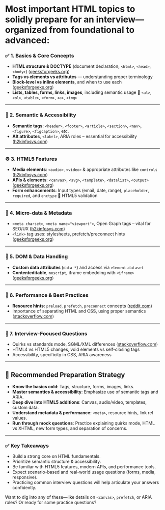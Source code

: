 # **Most important HTML topics to solidly prepare for an interview—organized from foundational to advanced:**

### ✅ 1. Basics & Core Concepts

- **HTML structure & DOCTYPE** (document declaration, `<html>`, `<head>`,
  `<body>`) ([geeksforgeeks.org][1])
- **Tags vs elements vs attributes** — understanding proper terminology&#x20;
- **Block-level vs inline elements**, and when to use each
  ([geeksforgeeks.org][1])
- **Lists, tables, forms, links, images**, including semantic usage  `<ul>`,
  `<ol>`, `<table>`, `<form>`, `<a>`, `<img>`&#x20;

---

### 🧠 2. Semantic & Accessibility

- **Semantic tags**: `<header>`, `<footer>`, `<article>`, `<section>`, `<nav>`,
  `<figure>`, `<figcaption>`, etc.&#x20;
- **Alt attributes**, `<label>`, ARIA roles – essential for accessibility
  ([h2kinfosys.com][2])

---

### ⚙️ 3. HTML5 Features

- **Media elements**: `<audio>`, `<video>` & appropriate attributes like
  `controls` ([h2kinfosys.com][2])
- **APIs & elements**: `<canvas>`, `<svg>`, `<template>`, `<datalist>`,
  `<output>` ([geeksforgeeks.org][1])
- **Form enhancements**: Input types (email, date, range), `placeholder`,
  `required`, and `enctype`  HTML5 validation&#x20;

---

### 🔧 4. Micro-data & Metadata

- `<meta charset>`, `<meta name="viewport">`, Open Graph tags – vital for SEO/UX
  ([h2kinfosys.com][2])
- `<link>` tag uses: stylesheets, prefetch/preconnect hints
  ([geeksforgeeks.org][1])

---

### 🧩 5. DOM & Data Handling

- **Custom data attributes** (`data-*`) and access via `element.dataset`&#x20;
- **Contenteditable**, `noscript`, iframe embedding with `<iframe>`
  ([geeksforgeeks.org][1])

---

### 🧪 6. Performance & Best Practices

- **Resource hints**: `preload`, `prefetch`, `preconnect` concepts
  ([reddit.com][3])
- Importance of separating HTML and CSS, using proper semantics
  ([stackoverflow.com][4])

---

### 🧐 7. Interview-Focused Questions

- Quirks vs standards mode, SGML/XML differences ([stackoverflow.com][4])
- HTML4 vs HTML5 changes, void elements vs self-closing tags&#x20;
- Accessibility, specificity in CSS, ARIA awareness&#x20;

---

## 🎯 Recommended Preparation Strategy

- **Know the basics cold**: Tags, structure, forms, images, links.
- **Master semantics & accessibility**: Emphasize use of semantic tags and ARIA.
- **Deep dive into HTML5 additions**: Canvas, audio/video, templates, custom
  data.
- **Understand metadata & performance**: `<meta>`, resource hints, link rel
  values.
- **Run through mock questions**: Practice explaining quirks mode, HTML vs
  XHTML, new form types, and separation of concerns.

---

### ✅ Key Takeaways

- Build a strong core on HTML fundamentals.
- Prioritize semantic structure & accessibility.
- Be familiar with HTML5 features, modern APIs, and performance tools.
- Expect scenario-based and real-world usage questions (forms, media,
  responsive).
- Practicing common interview questions will help articulate your answers
  confidently.

Want to dig into any of these—like details on `<canvas>`, `prefetch`, or ARIA
roles? Or ready for some practice questions?

[1]:
  https://www.geeksforgeeks.org/html/html-interview-questions/?utm_source=chatgpt.com
  'HTML Interview Questions and Answers - GeeksforGeeks'
[2]:
  https://www.h2kinfosys.com/blog/top-html-css-javascript-interview-questions-answers/?utm_source=chatgpt.com
  'Top HTML CSS JAVASCRIPT Interview Questions & Answers'
[3]:
  https://www.reddit.com/r/webdev/comments/tnngm9/what_html_and_css_questions_can_i_expect_in_an/?utm_source=chatgpt.com
  'What html and css questions can I expect in an interview? - Reddit'
[4]:
  https://stackoverflow.com/questions/1960699/top-10-css-and-html-questions-to-ask-interviewee?utm_source=chatgpt.com
  'Top 10 CSS and HTML questions to ask interviewee? - Stack Overflow'
[5]:
  https://www.reddit.com/r/Frontend/comments/1db3oa7/html_and_css_interview_questions/?utm_source=chatgpt.com
  'Html and css interview questions. : r/Frontend - Reddit'
